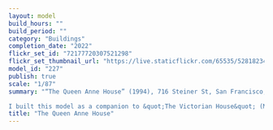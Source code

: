 ```yaml
---
layout: model
build_hours: ""
build_period: ""
category: "Buildings"
completion_date: "2022"
flickr_set_id: "72177720307521298"
flickr_set_thumbnail_url: "https://live.staticflickr.com/65535/52818234511_a95aaac73c_m.jpg"
model_id: "227"
publish: true
scale: "1/87"
summary: "“The Queen Anne House” (1994), 716 Steiner St, San Francisco, HO (1/87) scale, [Built 2022]

I built this model as a companion to &quot;The Victorian House&quot; (M207). The kits differ only in the front facade. I modified the chimney and painted the roof and walls to match the full-sized house."
title: "The Queen Anne House"
---
```



